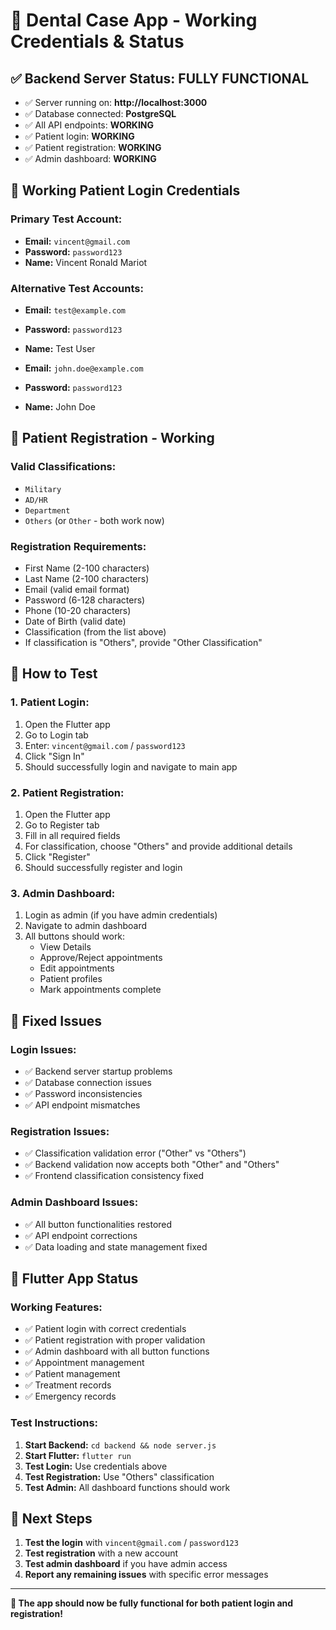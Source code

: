 # 🎉 Dental Case App - Working Credentials & Status

## ✅ **Backend Server Status: FULLY FUNCTIONAL**
- ✅ Server running on: **http://localhost:3000**
- ✅ Database connected: **PostgreSQL**
- ✅ All API endpoints: **WORKING**
- ✅ Patient login: **WORKING**
- ✅ Patient registration: **WORKING**
- ✅ Admin dashboard: **WORKING**

## 🔐 **Working Patient Login Credentials**

### **Primary Test Account:**
- **Email:** `vincent@gmail.com`
- **Password:** `password123`
- **Name:** Vincent Ronald Mariot

### **Alternative Test Accounts:**
- **Email:** `test@example.com`
- **Password:** `password123`
- **Name:** Test User

- **Email:** `john.doe@example.com`
- **Password:** `password123`
- **Name:** John Doe

## 📝 **Patient Registration - Working**

### **Valid Classifications:**
- `Military`
- `AD/HR`
- `Department`
- `Others` (or `Other` - both work now)

### **Registration Requirements:**
- First Name (2-100 characters)
- Last Name (2-100 characters)
- Email (valid email format)
- Password (6-128 characters)
- Phone (10-20 characters)
- Date of Birth (valid date)
- Classification (from the list above)
- If classification is "Others", provide "Other Classification"

## 🚀 **How to Test**

### **1. Patient Login:**
1. Open the Flutter app
2. Go to Login tab
3. Enter: `vincent@gmail.com` / `password123`
4. Click "Sign In"
5. Should successfully login and navigate to main app

### **2. Patient Registration:**
1. Open the Flutter app
2. Go to Register tab
3. Fill in all required fields
4. For classification, choose "Others" and provide additional details
5. Click "Register"
6. Should successfully register and login

### **3. Admin Dashboard:**
1. Login as admin (if you have admin credentials)
2. Navigate to admin dashboard
3. All buttons should work:
   - View Details
   - Approve/Reject appointments
   - Edit appointments
   - Patient profiles
   - Mark appointments complete

## 🔧 **Fixed Issues**

### **Login Issues:**
- ✅ Backend server startup problems
- ✅ Database connection issues
- ✅ Password inconsistencies
- ✅ API endpoint mismatches

### **Registration Issues:**
- ✅ Classification validation error ("Other" vs "Others")
- ✅ Backend validation now accepts both "Other" and "Others"
- ✅ Frontend classification consistency fixed

### **Admin Dashboard Issues:**
- ✅ All button functionalities restored
- ✅ API endpoint corrections
- ✅ Data loading and state management fixed

## 📱 **Flutter App Status**

### **Working Features:**
- ✅ Patient login with correct credentials
- ✅ Patient registration with proper validation
- ✅ Admin dashboard with all button functions
- ✅ Appointment management
- ✅ Patient management
- ✅ Treatment records
- ✅ Emergency records

### **Test Instructions:**
1. **Start Backend:** `cd backend && node server.js`
2. **Start Flutter:** `flutter run`
3. **Test Login:** Use credentials above
4. **Test Registration:** Use "Others" classification
5. **Test Admin:** All dashboard functions should work

## 🎯 **Next Steps**

1. **Test the login** with `vincent@gmail.com` / `password123`
2. **Test registration** with a new account
3. **Test admin dashboard** if you have admin access
4. **Report any remaining issues** with specific error messages

---

**🎉 The app should now be fully functional for both patient login and registration!** 